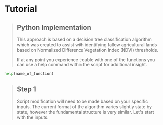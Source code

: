 # Tutorial
>
>
> ## Python Implementation
> This approach is based on a decision tree classification algorithm which was created to assist with identifying fallow agricultural lands based on Normalized Difference Vegetation Index (NDVI) thresholds.
>
> If at any point you experience trouble with one of the functions you can use a help command within the script for additional insight.
```python
help(name_of_function)
```
>
> ## Step 1
> Script modification will need to be made based on your specific inputs. The current format of the algorithm varies slightly state by state, however the fundamental structure is very similar. Let's start with the inputs.
>
>